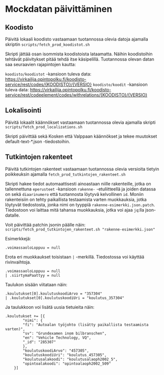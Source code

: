 # Mockdatan päivittäminen

## Koodisto

Päivitä lokaali koodisto vastaamaan tuotannossa olevia datoja ajamalla skriptin `scripts/fetch_prod_koodistot.sh`

Skripti jättää osan isommista koodistoista lataamatta. Näihin koodistoihin tehtävät päivitykset pitää tehdä
itse käsipelillä. Tuotannossa olevan datan saa seuraavien rajapintojen kautta:

`koodisto/koodistot` -kansioon tuleva data: https://virkailija.opintopolku.fi/koodisto-service/rest/codes/{KOODISTO}/{VERSIO}
`koodisto/koodit` -kansioon tuleva data: https://virkailija.opintopolku.fi/koodisto-service/rest/codeelement/codes/withrelations/{KOODISTO}/{VERSIO}

## Lokalisointi

Päivitä lokaalit käännökset vastaamaan tuotannossa olevia ajamalla skripti `scripts/fetch_prod_localizations.sh`

Skripti päivittää sekä Kosken että Valppaan käännökset ja tekee muutokset default-text-\*.json -tiedostoihin.

## Tutkintojen rakenteet

Päivitä tutkintojen rakenteet vastaamaan tuotannossa olevia versioita tietyin poikkeuksin ajamalla `fetch_prod_tutkintojen_rakenteet.sh`

Skripti hakee tiedot automaattisesti ainoastaan niille rakenteille, jotka on tallennettuna `eperusteet` -kansioon `rakenne-` -etuliitteellä
ja joiden datassa on sekä `diaarinumero` että tuotannosta löytyvä kelvollinen `id`. Moniin rakenteisiin on tehty paikallista testaamista
varten muokkauksia, jotka löytyvät tiedostosta, jonka nimi on tyyppiä `rakenne-esimerkki.json.patch`. Tiedostoon voi laittaa mitä tahansa
muokkauksia, jotka voi ajaa `jq`:lla json-datalle.

Voit päivittää patchin jsonin päälle näin: `scripts/fetch_prod_tutkintojen_rakenteet.sh "rakenne-esimerkki.json"`

Esimerkkejä:

```
.voimassaoloLoppuu = null
```

Erota eri muokkaukset toisistaan `|` -merkillä. Tiedostossa voi käyttää rivinvaihtoja.

```
.voimassaoloLoppuu = null
| .siirtymaPaattyy = null
```

Taulukon sisään viitataan näin:

```
.koulutukset[0].koulutuskoodiArvo = "357304"
| .koulutukset[0].koulutuskoodiUri = "koulutus_357304"
```

Ja taulukkoon voi lisätä uusia tietuieita näin:

```
.koulutukset += [{
        "nimi": {
        "fi": "Autoalan työjohto (lisätty paikallista testaamista varten)",
        "sv": "Grundexamen inom bilbranschen",
        "en": "Vehicle Technology, VQ",
        "_id": "285307"
        },
        "koulutuskoodiArvo": "457305",
        "koulutuskoodiUri": "koulutus_457305",
        "koulutusalakoodi": "koulutusalaoph2002_5",
        "opintoalakoodi": "opintoalaoph2002_509"
    }]
```

